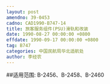 ```yaml
---
layout: post
amendno: 39-0453
cadno: CAD1990-B747-14
title: 旅客服务组件(PSU)滑轨和改装
date: 1990-08-27 00:00:00 +0800
effdate: 1990-09-17 00:00:00 +0800
tag: B747
categories: 中国民航局华北适航处
author: 李经农
---
```


##适用范围:
B-2456、B-2458、B-2460

